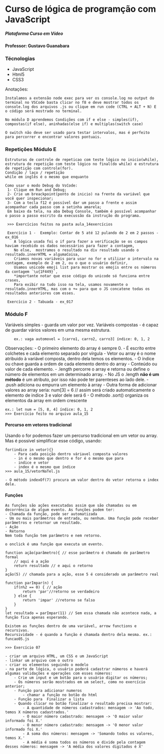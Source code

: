 # Curso de lógica de programção com JavaScript 
##### Plataforma Curso em Vídeo
#### Professor: Gustavo Guanabara

### Técnologias
 - JavaScript
 - Html5
 - CSS3

Anotações:

    Instalamos a extensão node exec para ver os console.log no output do terminal no VSCode basta clicar no f8 e deve mostrar todos os console.log dos arquivos .js ou clique em run code (CTRL + ALT + N) E o código será mostrado no terminal.

    No módulo D aprendemos Condições com if e else - simples(if), compostas(if else), aninhadas(else if) e multiplas(switch case)

    O switch não deve ser usado para testar intervalos, mas é perfeito para percorrer e encontrar valores pontuais.

### Repetições Módulo E

    Estruturas de controle de repeticao com teste lógico no inicio(while), estrutura de repetição com teste lógico no final(do while) e estrutura de repetição com controle(for). 
    Condição / laço / repetição
    while em inglês é o mesmo que enquanto

    Como usar o modo Debug do VsCode:
     1- Clique em Run and Debug;
     2- Crie um breackpoint(ponto de inicio) na frente da variável que você quer inspecionar;
     3- Com a tecla f12 é possível dar um passo a frente e assim acompanhar cada passo com a setinha amarela;
     Em baixo da tela, na aba Debug Console, também é possível acompanhar o passo a passo escrito da execussão da instrução do programa.

     >>> Exercícios feitos na pasta aula_14exercícios

     Exercício 1 -  Exemplo: Contar de 5 até 12 pulando de 2 em 2 passos - ex_016
        A lógica usada foi o if para fazer a verificação se os campos haviam recebido os dados necessários para fazer a contagem,
        No else,  mostramos o resultado na div resultado usando o resultado.innerHTML = algumaCoisa,
        Criamos novas variáveis para usar no for e utilizar o intervalo na contagem, exemplo de 2 em 2, ou o que o usuário definir,
        Usamos unicode emoji list para mostrar os emojis entre os números da contagem `\u{1F449}`, 
        *importante notar que esse código do unicode só funciona entre crases,
        Para exibir na tudo isso na tela, usamos novamente o resultado.innerHTML, mas com o += para que o JS concatene todas os resultados anteriores com esses.

     Exercício 2 - Tabuada - ex_017

    
### Módulo F 

Variáveis simples - guarda um valor por vez.
Variáveis compostas - é capaz de guardar vários valores em uma mesma estrutura.

        ex.: vaga automovel = [carro1, carro2, carro3] índice: 0, 1, 2

Observações:
    - O primeiro elemento do array é sempre 0.
    - É escrito entre colchetes e cada elemento separado por vírgula
    - Vetor ou array é o nome atribuido à variável composta, dentro dela temos os elementos.
    - O índice ou chave guarda a ordem de cada elemento dentro do array
    - Conteúdo ou valor de cada elemento.
    - .length percorre o array e retorna ou define o número de elementos em um determinado array. 
        - No JS o .length **não é um método** é um atributo, por isso não pode ter parenteses ao lado dele.
    - .push adiciona ou empurra um elemento à array
    - Outra forma de adicionar valores ao array seria:
        num[3] = 6 // assim será criado automaticamente o elemento de indice 3 e valor dele será 6
    - O método .sort() organiza os elementos da array em ordem crescente

    ex.: let num = [5, 8, 4] índice: 0, 1, 2
    >>> Exercício feito no arquivo aula_15

#### Percurso em vetores tradicional

Usando o for podemos fazer um percurso tradicional em um vetor ou array. Mas é possível simplificar esse código, usando:

    for(indice in vetor){} 
        - Para cada posição dentro váriavel composta valores
        - in é o mesmo que dentro e for é o mesmo que para
        - indice e vetor
        - index é o mesmo que índice
    >>> aula_15/vetorNaTel.js

    - O método indexOf(7) procura um valor dentro do vetor retorna o index dele.


#### Funções

    As funções são ações executadas assim que são chamadas ou em decorrência de algum evento. As funções podem ter:
    - Chamada da função, pode ser automatizada
    - Um ou mais parâmetros de entrada, ou nenhum. Uma função pode receber parâmetros e retornar um resultado.
    - Ação
    - Retorno
    Nem toda função tem parâmetro e nem retorno.

    o onclick é uma função que executa um evento.

    function ação(parâmetro){ // esse parâmetro é chamado de parâmetro formal
        // aqui é a ação
        return resultado // e aqui o retorno
    }
    ação(5) // chamada para a ação, esse 5 é considerado um parâmetro real

    function parImpar(n) {
        if(n%2 == 0) { // ação
            return 'par'//retorno se verdadeiro
        } else {
            return 'impar' //retorno se falso
        }
    }
    let resultado = parImpar(11) // Sem essa chamada não acontece nada, a função fica apenas esperando.

    Existem as funções dentro de uma variável, arrow functions e recursivas.
    Recursividade - é quando a função é chamada dentro dela mesma. ex.: funcao05.js

    >>> Exercício 07

    - criar um arquivo HTML, um CSS e um JavaScript
    - linkar um arquivo com o outro
    - criar os elementos seguindo o modelo
    - na parte de lógica, o usuário poderá cadastrar números e haverá algumas validações e operações com esses números:
        - Crie um input e um botão para o usuário digitar os números;
        - Os números serão mostrados em um select, como no exercício anterior;
        - Função para adicionar numeros
            - chamar a função no botão do html
        - Função para  Finalizar a lista
        - Quando clicar no botão finalizar o resultado precisa mostrar:
            - A quantidade de números cadastrados: mensagem -> 'Ao todo, temos X números cadastrados.'
            - O maior número cadastrado: mensagem -> 'O maior valor informado foi X.'
            - O menor número cadastrado: mensagem -> 'O menor valor informado foi X.' 
            - A soma dos números: mensagem -> 'Somando todos os valores, temos X.'
            - A média é soma todos os números e divide pela contagem desses números: mensagem -> 'A média dos valores digitados é X'   
